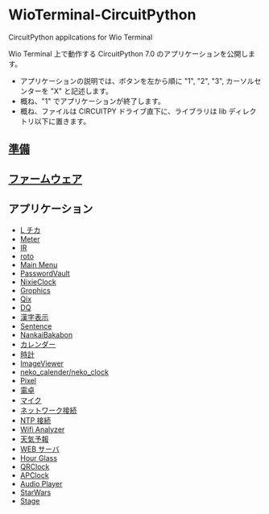 # WioTerminal-CircuitPython
CircuitPython appilcations for Wio Terminal

Wio Terminal 上で動作する CircuitPython 7.0 のアプリケーションを公開します。

- アプリケーションの説明では、ボタンを左から順に "1", "2", "3", カーソルセンターを "X" と記述します。
- 概ね、"1" でアプリケーションが終了します。
- 概ね、ファイルは CIRCUITPY ドライブ直下に、ライブラリは lib ディレクトリ以下に置きます。

## [準備](Setup.md)

## [ファームウェア](Firmware)

## アプリケーション
- [L チカ](docs/Lchika.md)
- [Meter](docs/Meter.md)
- [IR](docs/IR.md)
- [roto](docs/roto.md)
- [Main Menu](docs/MainMenu.md)
- [PasswordVault](docs/PasswordVault.md)
- [NixieClock](docs/NixieClock.md)
- [Grophics](docs/Grophics.md)
- [Qix](docs/Qix.md)
- [DQ](docs/DQ.md)
- [漢字表示](docs/Kanji.md)
- [Sentence](docs/Sentence.md)
- [NankaiBakabon](docs/NankaiBakabon.md)
- [カレンダー](docs/Calendar.md)
- [時計](docs/Clock.md)
- [ImageViewer](docs/ImageViewer.md)
- [neko_calender/neko_clock](docs/neko.md)
- [Pixel](docs/Pixel.md)
- [電卓](docs/Calculator.md)
- [マイク](docs/Microphone.md)
- [ネットワーク接続](docs/RTL.md)
- [NTP 接続](docs/NTP.md)
- [Wifi Analyzer](docs/WifiAnalyzer.md)
- [天気予報](docs/Weather.md)
- [WEB サーバ](docs/WebServer.md)
- [Hour Glass](docs/HourGlass.md)
- [QRClock](docs/QRClock.md)
- [APClock](docs/APClock.md)
- [Audio Player](docs/AudioPlayer.md)
- [StarWars](docs/StarWars.md)
- [Stage](docs/Stage.md)
